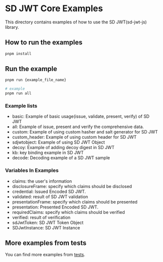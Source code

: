 # SD JWT Core Examples

This directory contains examples of how to use the SD JWT(sd-jwt-js) library.

## How to run the examples

```bash
pnpm install
```

## Run the example

```bash
pnpm run {example_file_name}

# example
pnpm run all
```

### Example lists

- basic: Example of basic usage(issue, validate, present, verify) of SD JWT
- all: Example of issue, present and verify the comprehensive data.
- custom: Example of using custom hasher and salt generator for SD JWT
- custom_header: Example of using custom header for SD JWT
- sdjwtobject: Example of using SD JWT Object
- decoy: Example of adding decoy digest in SD JWT
- kb: key binding example in SD JWT
- decode: Decoding example of a SD JWT sample

### Variables In Examples

- claims: the user's information
- disclosureFrame: specify which claims should be disclosed
- credential: Issued Encoded SD JWT.
- validated: result of SD JWT validation
- presentationFrame: specify which claims should be presented
- presentation: Presented Encoded SD JWT.
- requiredClaims: specify which claims should be verified
- verified: result of verification
- sdJwtToken: SD JWT Token Object
- SDJwtInstance: SD JWT Instance

## More examples from tests

You can find more examples from [tests](../test).
